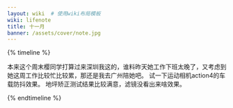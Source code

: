 ```yaml
---
layout: wiki  # 使用wiki布局模板
wiki: lifenote
title: 十一月
banner: /assets/cover/note.jpg
--- 
```


{% timeline %}

<!-- node 2024.11.02 -->
本来这个周末樱同学打算过来深圳我这的，谁料昨天她工作下班太晚了，又考虑到她这周工作比较忙比较累，那还是我去广州陪她吧。
试一下运动相机action4的车载防抖效果。
地坪矫正测试结果比较满意，滤镜没看出来啥效果。
  
{% endtimeline %}
